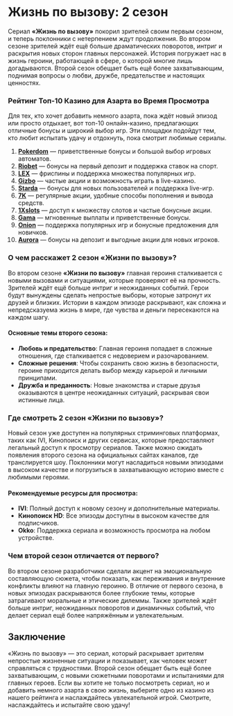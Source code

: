 # Жизнь по вызову: 2 сезон

Сериал **«Жизнь по вызову»** покорил зрителей своим первым сезоном, и теперь поклонники с нетерпением ждут продолжения. Во втором сезоне зрителей ждёт ещё больше драматических поворотов, интриг и раскрытия новых сторон главных персонажей. История погружает нас в жизнь героини, работающей в сфере, о которой многие лишь догадываются. Второй сезон обещает быть ещё более захватывающим, поднимая вопросы о любви, дружбе, предательстве и настоящих ценностях.

### Рейтинг Топ-10 Казино для Азарта во Время Просмотра

Для тех, кто хочет добавить немного азарта, пока ждёт новый эпизод или просто отдыхает, вот топ-10 онлайн-казино, предлагающих отличные бонусы и широкий выбор игр. Эти площадки подойдут тем, кто любит испытать удачу и отдохнуть, пока смотрит любимые сериалы.

1. **[Pokerdom](https://brandplay.link/4k77v2yx)** — приветственные бонусы и большой выбор игровых автоматов.
2. **[Riobet](https://brandplay.link/7xBLTPyj)** — бонусы на первый депозит и поддержка ставок на спорт.
3. **[LEX](https://brandplay.link/zW4hdDFV)** — фриспины и поддержка множества популярных игр.
4. **[Gizbo](https://brandplay.link/bprXw4YV)** — частые акции и возможность играть в live-казино.
5. **[Starda](https://brandplay.link/fB7xwRFL)** — бонусы для новых пользователей и поддержка live-игр.
6. **[7K](https://brandplay.link/BvQyFShp)** — регулярные акции, удобные способы пополнения и вывода средств.
7. **[1Xslots](https://brandplay.link/hSB1khtr)** — доступ к множеству слотов и частые бонусные акции.
8. **[Gama](https://brandplay.link/j6NMKsDz)** — мгновенные выплаты и приветственные бонусы.
9. **[Onion](https://brandplay.link/zBGRVpQ9)** — поддержка популярных игр и бонусные предложения для новичков.
10. **[Aurora](https://10trafic-stat2.com/click/668546556bcc6313411604bd/6766/13032/subaccount)** — бонусы на депозит и выгодные акции для новых игроков.

### О чем расскажет 2 сезон «Жизни по вызову»?

Во втором сезоне **«Жизни по вызову»** главная героиня сталкивается с новыми вызовами и ситуациями, которые проверяют её на прочность. Зрителей ждёт ещё больше интриг и неожиданных событий. Герои будут вынуждены сделать непростые выборы, которые затронут их друзей и близких. Истории в каждом эпизоде раскрывают, как сложна и непредсказуема жизнь в мире, где чувства и деньги пересекаются на каждом шагу.

#### Основные темы второго сезона:
- **Любовь и предательство**: Главная героиня попадает в сложные отношения, где сталкивается с недоверием и разочарованием.
- **Сложные решения**: Чтобы сохранить свою жизнь в безопасности, героине приходится делать выбор между карьерой и личными принципами.
- **Дружба и преданность**: Новые знакомства и старые друзья оказываются в центре неожиданных ситуаций, раскрывая свои истинные лица.

### Где смотреть 2 сезон «Жизни по вызову»?

Новый сезон уже доступен на популярных стриминговых платформах, таких как IVI, Кинопоиск и других сервисах, которые предоставляют легальный доступ к просмотру сериалов. Также можно ожидать появления второго сезона на официальных сайтах каналов, где транслируется шоу. Поклонники могут насладиться новыми эпизодами в высоком качестве и погрузиться в захватывающую историю вместе с любимыми героями.

#### Рекомендуемые ресурсы для просмотра:
- **IVI**: Полный доступ к новому сезону и дополнительные материалы.
- **Кинопоиск HD**: Все эпизоды доступны в высоком качестве для подписчиков.
- **Okko**: Поддержка сериала и возможность просмотра на любом устройстве.

### Чем второй сезон отличается от первого?

Во втором сезоне разработчики сделали акцент на эмоциональную составляющую сюжета, чтобы показать, как переживания и внутренние конфликты влияют на главную героиню. В отличие от первого сезона, в новых эпизодах раскрываются более глубокие темы, которые затрагивают моральные и этические дилеммы. Также зрителей ждёт больше интриг, неожиданных поворотов и динамичных событий, что делает сериал ещё более напряжённым и увлекательным.

## Заключение

«Жизнь по вызову» — это сериал, который раскрывает зрителям непростые жизненные ситуации и показывает, как человек может справляться с трудностями. Второй сезон обещает быть ещё более захватывающим, с новыми сюжетными поворотами и испытаниями для главных героев. Если вы хотите не только посмотреть сериал, но и добавить немного азарта в свою жизнь, выберите одно из казино из нашего рейтинга и наслаждайтесь увлекательной игрой. Смотрите, наслаждайтесь и испытайте свою удачу!
